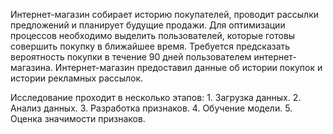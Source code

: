 Интернет-магазин собирает историю покупателей, проводит рассылки предложений и планирует будущие продажи. 
Для оптимизации процессов необходимо выделить пользователей, которые готовы совершить покупку в ближайшее время.
Требуется предсказать вероятность покупки в течение 90 дней пользователем интернет-магазина.
Интернет-магазин предоставил данные об истории покупок и истории рекламных рассылок.

Исследование проходит в несколько этапов:
    1. Загрузка данных.
    2. Анализ данных.
    3. Разработка признаков.
    4. Обучение модели.
    5. Оценка значимости признаков.
